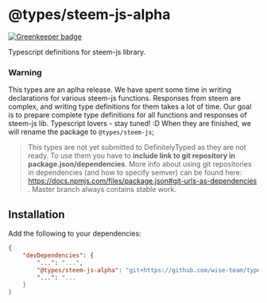 # @types/steem-js-alpha

[![Greenkeeper badge](https://badges.greenkeeper.io/wise-team/types-for-steem-js.svg)](https://greenkeeper.io/)

Typescript definitions for steem-js library.

### Warning

This types are an aplha release. We have spent some time in writing declarations for various steem-js functions.
Responses from steem are complex, and writing type definitions for them takes a lot of time. Our goal is to prepare complete type definitions for all functions and responses of steem-js lib. Typescript lovers - stay tuned! :D
When they are finished, we will rename the package to `@types/steem-js`;

> This types are not yet submitted to DefinitelyTyped as they are not ready. To use them you have to **include link to git repository in package.json/dependencies**.
> More info about using git repositories in dependencies (and how to specify semver) can be found here: https://docs.npmjs.com/files/package.json#git-urls-as-dependencies .
> Master branch always contains stable work.

## Installation

Add the following to your dependencies:
```json
{
    "devDependencies": {
        "...": "...",
        "@types/steem-js-alpha": "git+https://github.com/wise-team/types-for-steem-js.git",
        "...": "...
    }
}
```
